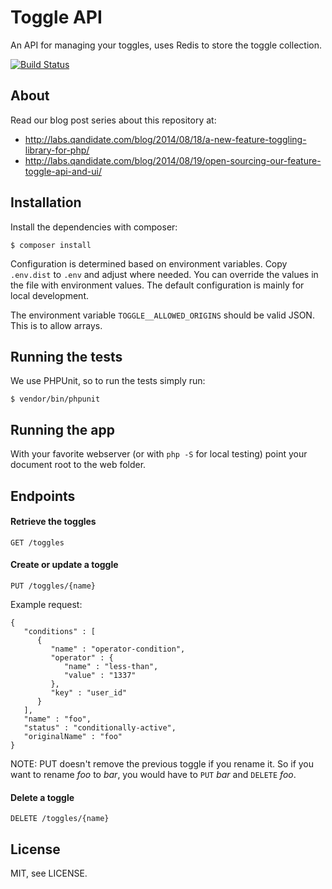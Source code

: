Toggle API
==========

An API for managing your toggles, uses Redis to store the toggle collection.

[![Build Status](https://travis-ci.org/qandidate-labs/qandidate-toggle-api.svg?branch=master)](https://travis-ci.org/qandidate-labs/qandidate-toggle-api)

## About

Read our blog post series about this repository at:
- http://labs.qandidate.com/blog/2014/08/18/a-new-feature-toggling-library-for-php/
- http://labs.qandidate.com/blog/2014/08/19/open-sourcing-our-feature-toggle-api-and-ui/

## Installation

Install the dependencies with composer:

```
$ composer install
```

Configuration is determined based on environment variables. Copy `.env.dist` to `.env` and adjust where needed. 
You can override the values in the file with environment values.
The default configuration is mainly for local development.

The environment variable `TOGGLE__ALLOWED_ORIGINS` should be valid JSON. This is to allow arrays.

## Running the tests

We use PHPUnit, so to run the tests simply run:

```
$ vendor/bin/phpunit
```

## Running the app

With your favorite webserver (or with `php -S` for local testing) point your document root to the web folder.

## Endpoints

#### Retrieve the toggles

`GET /toggles`

#### Create or update a toggle

`PUT /toggles/{name}`

Example request:

```
{
   "conditions" : [
      {
         "name" : "operator-condition",
         "operator" : {
            "name" : "less-than",
            "value" : "1337"
         },
         "key" : "user_id"
      }
   ],
   "name" : "foo",
   "status" : "conditionally-active",
   "originalName" : "foo"
}
```

NOTE: PUT doesn't remove the previous toggle if you rename it. So if you want to rename _foo_ to _bar_, you would have to `PUT` _bar_ and `DELETE` _foo_.

#### Delete a toggle

`DELETE /toggles/{name}`

## License

MIT, see LICENSE.
